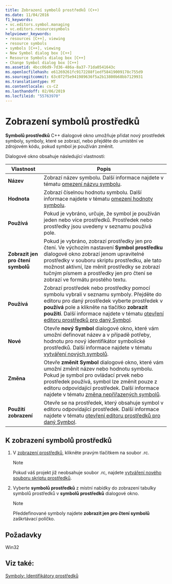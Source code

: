 ```yaml
---
title: Zobrazení symbolů prostředků (C++)
ms.date: 11/04/2016
f1_keywords:
- vc.editors.symbol.managing
- vc.editors.resourcesymbols
helpviewer_keywords:
- resources [C++], viewing
- resource symbols
- symbols [C++], viewing
- New Symbol dialog box [C++]
- Resource Symbols dialog box [C++]
- Change Symbol dialog box [C++]
ms.assetid: 4bcc06d9-7d36-486a-8a37-71da0541643c
ms.openlocfilehash: e61269261fc9172288f1edf58419009178c755d9
ms.sourcegitcommit: 63c072f5e941989636f5a2b13800b68bb7129931
ms.translationtype: MT
ms.contentlocale: cs-CZ
ms.lasthandoff: 02/06/2019
ms.locfileid: "55763970"
---
```

# <a name="viewing-resource-symbols"></a>Zobrazení symbolů prostředků

**Symbolů prostředků** C++ dialogové okno umožňuje přidat nový prostředek symboly, symboly, které se zobrazí, nebo přejděte do umístění ve zdrojovém kódu, pokud symbol je používán změnit.

Dialogové okno obsahuje následující vlastnosti:

|Vlastnost|Popis|
|---|---|
|**Název**|Zobrazí název symbolu. Další informace najdete v tématu [omezení názvu symbolu](../windows/symbol-name-restrictions.md).|
|**Hodnota**|Zobrazí číselnou hodnotu symbolu. Další informace najdete v tématu [omezení hodnoty symbolu](../windows/symbol-value-restrictions.md).|
|**Používá**|Pokud je vybráno, určuje, že symbol je používán jeden nebo více prostředků. Prostředek nebo prostředky jsou uvedeny v seznamu používá pole.|
|**Zobrazit jen pro čtení symbolů**|Pokud je vybráno, zobrazí prostředky jen pro čtení. Ve výchozím nastavení **Symbol prostředku** dialogové okno zobrazí jenom upravitelné prostředky v souboru skriptu prostředku, ale tato možnost aktivní, lze měnit prostředky se zobrazí tučným písmem a prostředky jen pro čtení se zobrazí ve formátu prostého textu.|
|**Používá**|Zobrazí prostředek nebo prostředky pomocí symbolu vybrali v seznamu symboly. Přejděte do editoru pro daný prostředek vyberte prostředek v **používá** pole a klikněte na tlačítko **zobrazit použití**. Další informace najdete v tématu [otevření editoru prostředků pro daný Symbol](../windows/opening-the-resource-editor-for-a-given-symbol.md).|
|**Nové**|Otevře **nový Symbol** dialogové okno, které vám umožní definovat název a v případě potřeby, hodnotu pro nový identifikátor symbolické prostředků. Další informace najdete v tématu [vytváření nových symbolů](../windows/creating-new-symbols.md).|
|**Změna**|Otevře **změnit Symbol** dialogové okno, které vám umožní změnit název nebo hodnotu symbolu. Pokud je symbol pro ovládací prvek nebo prostředek používá, symbol lze změnit pouze z editoru odpovídající prostředek. Další informace najdete v tématu [změna nepřiřazených symbolů](../windows/changing-unassigned-symbols.md).|
|**Použití zobrazení**|Otevře se na prostředek, který obsahuje symbol v editoru odpovídající prostředek. Další informace najdete v tématu [otevření editoru prostředků pro daný Symbol](../windows/opening-the-resource-editor-for-a-given-symbol.md).|

## <a name="to-view-resource-symbols"></a>K zobrazení symbolů prostředků

1. V [zobrazení prostředků](../windows/resource-view-window.md), klikněte pravým tlačítkem na soubor .rc.

   > [!NOTE]
   > Pokud váš projekt již neobsahuje soubor .rc, najdete [vytváření nového souboru skriptu prostředků](../windows/how-to-create-a-resource-script-file.md).

1. Vyberte **symbolů prostředků** z místní nabídky do zobrazení tabulky symbolů prostředků v **symbolů prostředků** dialogové okno.

   > [!NOTE]
   > Předdefinované symboly najdete **zobrazit jen pro čtení symbolů** zaškrtávací políčko.

## <a name="requirements"></a>Požadavky

Win32

## <a name="see-also"></a>Viz také:

[Symboly: Identifikátory prostředků](../windows/symbols-resource-identifiers.md)